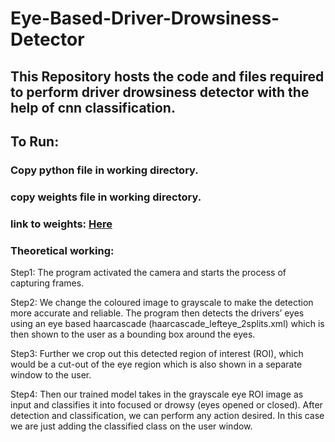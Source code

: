 # Eye-Based-Driver-Drowsiness-Detector

## This Repository hosts the code and files required to perform driver drowsiness detector with the help of cnn classification.

## To Run:

### Copy python file in working directory.
### copy weights file in working directory.
### link to weights: [Here](https://drive.google.com/file/d/1Lr8WcUxcZ4cYR6B932vZX0zCZNmKNot2/view?usp=sharing)

### Theoretical working:
Step1: The program activated the camera and starts the process of capturing frames.

Step2: We change the coloured image to grayscale to make the detection more accurate and reliable. The program then detects the drivers’ eyes using an eye based haarcascade (haarcascade_lefteye_2splits.xml) which is then shown to the user as a bounding box around the eyes.

Step3: Further we crop out this detected region of interest (ROI), which would be a cut-out of the eye region which is also shown in a separate window to the user.

Step4: Then our trained model takes in the grayscale eye ROI image as input and classifies it into focused or drowsy (eyes opened or closed). 
After detection and classification, we can perform any action desired. In this case we are just adding the classified class on the user window.
